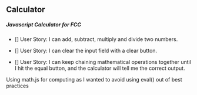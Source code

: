 ## Calculator

##### Javascript Calculator for FCC

* [] User Story: I can add, subtract, multiply and divide two numbers.

* [] User Story: I can clear the input field with a clear button.

* [] User Story: I can keep chaining mathematical operations together until I hit the equal button, and the calculator will tell me the correct output.

Using math.js for computing as I wanted to avoid using eval() out of best practices